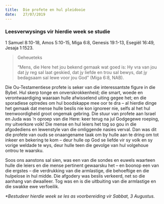 ```yaml
---
title:  Die profete en hul pleidooie
date:   27/07/2019
---
```


### Leesverwysings vir hierdie week se studie 
1 Samuel 8:10-18, Amos 5:10-15, Miga 6:8, Genesis 19:1-13, Esegiël 16:49, Jesaja 1:1523. 

> <p>Geheueteks</p> 
> “Mens, die Here het jou bekend gemaak wat goed is: Hy vra van jou dat jy reg sal laat geskied, dat jy liefde en trou sal bewys, dat jy bedagsaam sal lewe voor jou God” (Miga 6:8, NAB). 

Die Ou-Testamentiese profete is seker van die interessantste figure in die Bybel. Hul skerp tonge en onverskrokkenheid; die smart, woede en verontwaardiging waaraan hulle afwisselend uiting gegee het; en die sporadiese optredes om hul boodskappe mee oor te dra – al hierdie dinge het gemaak dat mense hulle beslis nie kon ignoreer nie, selfs al het hul teenwoordigheid groot ongemak gebring. Die stuur van profete aan Israel en Juda was ’n oproep van die Here: keer terug na jul Godgegewe roeping, my uitverkore volk! Die mense en hul leiers het tog so gou in die afgodediens en lewenstyle van die omliggende nasies verval. Dan was dit die profete van ouds se onaangename taak om by hulle aan te dring om tot inkeer en bekering te kom – deur hulle  op God se liefde vir sy volk en sy vorige weldade te wys,  deur hulle teen die gevolge van hul volgehoue ontrou te waarsku. 

Soos ons aanstons sal sien, was een van die sondes en euwels waarteen hulle die leiers en die mense pertinent gewaarsku het – en boonop een van die ergstes – die verdrukking van die armlastige, die behoeftige en die hulpelose in hul midde. Die afgodery was beslis verkeerd, net so die aanhang van dwaalleer. Tog was en is die uitbuiting van die armlastige en die swakke ewe verfoeilik. 

_*Bestudeer hierdie week se les as voorbereiding vir Sabbat, 3 Augustus._